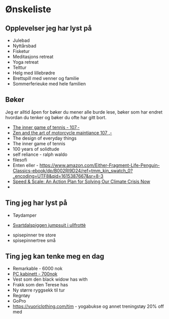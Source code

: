 # Ønskeliste

## Opplevelser jeg har lyst på
- Julebad
- Nyttårsbad
- Fisketur
- Meditasjons retreat
- Yoga retreat
- Telttur
- Helg med lillebrødre
- Brettspill med venner og familie
- Sommerferieuke med hele familien

## Bøker
Jeg er alltid åpen for bøker du mener alle burde lese, bøker som har endret hvordan du tenker og bøker du ofte har gitt bort.
- [The inner game of tennis - 107,-](https://prisguiden.no/sok?q=the+inner+game+of+tennis)
- [Zen and the art of motorcycle maintiance 107 ,-](https://prisguiden.no/produkt/v/uMip_TfokdU?g=1)
- The design of everyday things
- The inner game of tennis
- 100 years of solidtude
- self reliance - ralph waldo
- filesofi
 - Enten eller - https://www.amazon.com/Either-Fragment-Life-Penguin-Classics-ebook/dp/B002RI9D24/ref=tmm_kin_swatch_0?_encoding=UTF8&qid=1615387667&sr=8-3
 - [Speed & Scale: An Action Plan for Solving Our Climate Crisis Now](https://www.adlibris.com/no/bok/speedscale-9780241537770)
 - 

## Ting jeg har lyst på
- Tøydamper
<!-- - [Migrenelue](https://prisguiden.no/produkt/v/FCl-nznB5fA) 220 kr -->
<!-- - Ting til klokka:
    - [POLAR ERSTATNINGS KLOKKEREM GRIT X LÆR M/L BRUN](https://prisguiden.no/produkt/polar-grit-x-leather-489988) - 580 kr
    - [POLAR VANTAGE OG IGNITE USB LADELEDNING](https://prisguiden.no/produkt/v/pUJ3Re5USsw) - 250 kr -->
- [Svartdalspiggen jumpsuit i ullfrottè](https://www.sparkjop.no/svartdalspiggen-jumpsuit-i-ullfrott-_415292?level_1=61713)
<!-- - [Våtdrakt](https://prisguiden.no/produkt/head-multix-vl-fullsuit-herre-498407) - nedp -->
<!-- - toalettmappe -->
- spisepinner tre store
- spisepinnertree små


## Ting jeg kan tenke meg en dag
- Remarkable - 6000 nok
- [PC kabinett - 700nok](https://www.komplett.no/product/863350/datautstyr/pc-komponenter/kabinetterbarebone/minimicronano-tower/fractal-design-core-500-mini-itx-sort)
- Vest som den black widow has with
- Frakk som den Terese has
- Ny større ryggsekk til tur
- Regntøy
- GoPro
- https://vuoriclothing.com/tim - yogabukse og annet treningstøy 20% off med 

<!--
Onily 
- nike weare - pink and blue https://www.nike.com/no/en/t/air-force-1-fontanka-shoes-VrVC6t/DO6719-100
https://www.boozt.com/no/no/vagabond/cosmo-2-0_29609286/223595784?navId=60323&group=brandwall&position=1400000
-->



